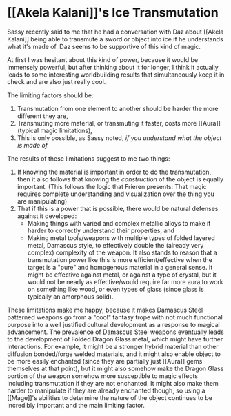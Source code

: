 # [[Akela Kalani]]'s Ice Transmutation
Sassy recently said to me that he had a conversation with Daz about [[Akela Kalani]] being able to transmute a sword or object into ice if he understands what it's made of. Daz seems to be supportive of this kind of magic.

At first I was hesitant about this kind of power, because it would be immensely powerful, but after thinking about it for longer, I think it actually leads to some interesting worldbuilding results that simultaneously keep it in check and are also just really cool.

The limiting factors should be:
1. Transmutation from one element to another should be harder the more different they are,
2. Transmuting more material, or transmuting it faster, costs more [[Aura]] (typical magic limitations),
3. This is only possible, as Sassy noted, *if you understand what the object is made of.*

The results of these limitations suggest to me two things:
1. If knowing the material is important in order to do the transmutation, then it also follows that knowing the *construction* of the object is equally important. (This follows the logic that Frieren presents: That magic requires complete understanding and visualization over the thing you are manipulating)
2. That if this is a power that is possible, there would be natural defenses against it developed:
	- Making things with varied and complex metallic alloys to make it harder to correctly understand their properties, and
	- Making metal tools/weapons with multiple types of folded layered metal, Damascus style, to effectively double the (already very complex) complexity of the weapon.
It also stands to reason that a transmutation power like this is more efficient/effective when the target is a "pure" and homogenous material in a general sense. It might be effective against metal, or against a type of crystal, but it would not be nearly as effective/would require far more aura to work on something like wood, or even types of glass (since glass is typically an amorphous solid).

These limitations make me happy, because it makes Damascus Steel patterned weapons go from a "cool" fantasy trope with not much functional purpose into a well justified cultural development as a response to magical advancement. The prevalence of Damascus Steel weapons eventually leads to the development of Folded Dragon Glass metal, which might have further interactions. For example, it might be a stronger hybrid material than other diffusion bonded/forge welded materials, and it might also enable object to be more easily enchanted (since they are partially just [[Aura]] gems themselves at that point), but it might also somehow make the Dragon Glass portion of the weapon somehow more susceptible to magic effects including transmutation if they are not enchanted. It might also make them harder to manipulate if they are already enchanted though, so using a [[Mage]]'s abilities to determine the nature of the object continues to be incredibly important and the main limiting factor.